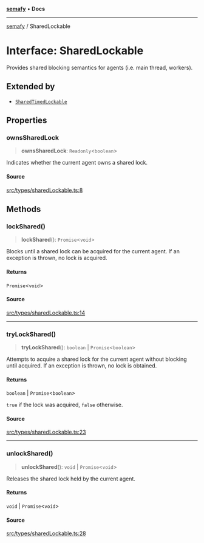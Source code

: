 [**semafy**](../README.md) • **Docs**

***

[semafy](../globals.md) / SharedLockable

# Interface: SharedLockable

Provides shared blocking semantics for agents (i.e. main thread, workers).

## Extended by

- [`SharedTimedLockable`](SharedTimedLockable.md)

## Properties

### ownsSharedLock

> **ownsSharedLock**: `Readonly`\<`boolean`\>

Indicates whether the current agent owns a shared lock.

#### Source

[src/types/sharedLockable.ts:8](https://github.com/havelessbemore/semafy/blob/c1d56be99a331ecbe5fe1625f5e190ff01b04eee/src/types/sharedLockable.ts#L8)

## Methods

### lockShared()

> **lockShared**(): `Promise`\<`void`\>

Blocks until a shared lock can be acquired for the current
agent. If an exception is thrown, no lock is acquired.

#### Returns

`Promise`\<`void`\>

#### Source

[src/types/sharedLockable.ts:14](https://github.com/havelessbemore/semafy/blob/c1d56be99a331ecbe5fe1625f5e190ff01b04eee/src/types/sharedLockable.ts#L14)

***

### tryLockShared()

> **tryLockShared**(): `boolean` \| `Promise`\<`boolean`\>

Attempts to acquire a shared lock for the current agent
without blocking until acquired. If an exception
is thrown, no lock is obtained.

#### Returns

`boolean` \| `Promise`\<`boolean`\>

`true` if the lock was acquired, `false` otherwise.

#### Source

[src/types/sharedLockable.ts:23](https://github.com/havelessbemore/semafy/blob/c1d56be99a331ecbe5fe1625f5e190ff01b04eee/src/types/sharedLockable.ts#L23)

***

### unlockShared()

> **unlockShared**(): `void` \| `Promise`\<`void`\>

Releases the shared lock held by the current agent.

#### Returns

`void` \| `Promise`\<`void`\>

#### Source

[src/types/sharedLockable.ts:28](https://github.com/havelessbemore/semafy/blob/c1d56be99a331ecbe5fe1625f5e190ff01b04eee/src/types/sharedLockable.ts#L28)
